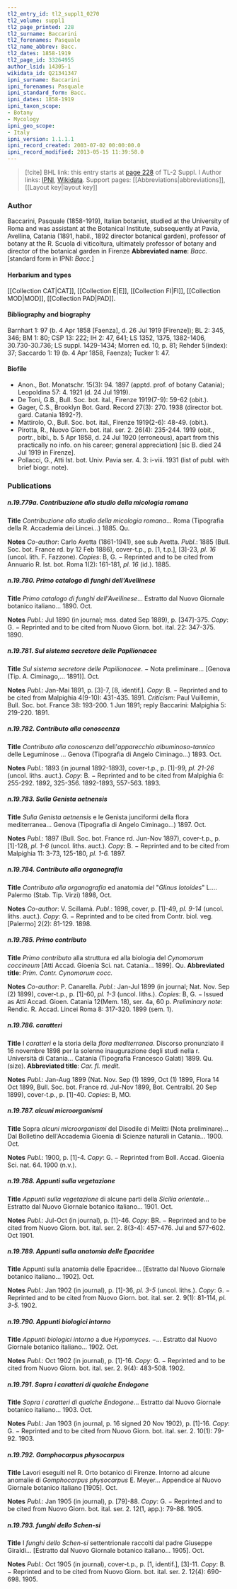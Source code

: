 ```yaml
---
tl2_entry_id: tl2_suppl1_0270
tl2_volume: suppl1
tl2_page_printed: 228
tl2_surname: Baccarini
tl2_forenames: Pasquale
tl2_name_abbrev: Bacc.
tl2_dates: 1858-1919
tl2_page_id: 33264955
author_lsid: 14305-1
wikidata_id: Q21341347
ipni_surname: Baccarini
ipni_forenames: Pasquale
ipni_standard_form: Bacc.
ipni_dates: 1858-1919
ipni_taxon_scope: 
- Botany
- Mycology
ipni_geo_scope: 
- Italy
ipni_version: 1.1.1.1
ipni_record_created: 2003-07-02 00:00:00.0
ipni_record_modified: 2013-05-15 11:39:58.0
---
```


> [!cite] BHL link: this entry starts at [page 228](https://www.biodiversitylibrary.org/page/33264955) of TL-2 Suppl. I
> Author links: [IPNI](https://www.ipni.org/a/14305-1), [Wikidata](https://www.wikidata.org/wiki/Q21341347). Support pages: [[Abbreviations|abbreviations]], [[Layout key|layout key]]

### Author

Baccarini, Pasquale (1858-1919), Italian botanist, studied at the University of Roma and was assistant at the Botanical Institute, subsequently at Pavia, Avellina, Catania (1891, habil., 1892 director botanical garden), professor of botany at the R. Scuola di viticoltura, ultimately professor of botany and director of the botanical garden in Firenze 
**Abbreviated name**: *Bacc.* \[standard form in IPNI: *Bacc.*\]

#### Herbarium and types

[[Collection CAT|CAT]], [[Collection E|E]], [[Collection FI|FI]], [[Collection MOD|MOD]], [[Collection PAD|PAD]].

#### Bibliography and biography

Barnhart 1: 97 (b. 4 Apr 1858 \[Faenza\], d. 26 Jul 1919 \[Firenze\]); BL 2: 345, 346; BM 1: 80; CSP 13: 222; IH 2: 47, 641; LS 1352, 1375, 1382-1406, 30.730-30.736; LS suppl. 1429-1434; Morren ed. 10, p. 81; Rehder 5(index): 37; Saccardo 1: 19 (b. 4 Apr 1858, Faenza); Tucker 1: 47.

#### Biofile

- Anon., Bot. Monatschr. 15(3): 94. 1897 (apptd. prof. of botany Catania); Leopoldina 57: 4. 1921 (d. 24 Jul 1919).
- De Toni, G.B., Bull. Soc. bot. ital., Firenze 1919(7-9): 59-62 (obit.).
- Gager, C.S., Brooklyn Bot. Gard. Record 27(3): 270. 1938 (director bot. gard. Catania 1892-?).
- Mattirolo, O., Bull. Soc. bot. ital., Firenze 1919(2-6): 48-49. (obit.).
- Pirotta, R., Nuovo Giorn. bot. ital. ser. 2. 26(4): 235-244. 1919 (obit., portr., bibl., b. 5 Apr 1858, d. 24 Jul 1920 (erroneous), apart from this practically no info. on his career; general appreciation) \[sic B. died 24 Jul 1919 in Firenze\].
- Pollacci, G., Atti Ist. bot. Univ. Pavia ser. 4. 3: i-viii. 1931 (list of publ. with brief biogr. note).

### Publications

##### n.19.779a. Contribuzione allo studio della micologia romana

**Title**
*Contribuzione allo studio della micologia romana*... Roma (Tipografia della R. Accademia dei Lincei...) 1885. Qu.

**Notes**
*Co-author*: Carlo Avetta (1861-1941), see sub Avetta.
*Publ*.: 1885 (Bull. Soc. bot. France rd. by 12 Feb 1886), cover-t.p., p. \[1, t.p.\], \[3\]-23, *pl. 16* (uncol. lith. F. Fazzone). *Copies*: B, G. − Reprinted and to be cited from Annuario R. Ist. bot. Roma 1(2): 161-181, *pl. 16* (id.). 1885.

##### n.19.780. Primo catalogo di funghi dell'Avellinese

**Title**
*Primo catalogo di funghi dell'Avellinese*... Estratto dal Nuovo Giornale botanico italiano... 1890. Oct.

**Notes**
*Publ*.: Jul 1890 (in journal; mss. dated Sep 1889), p. \[347\]-375. *Copy*: G. − Reprinted and to be cited from Nuovo Giorn. bot. ital. 22: 347-375. 1890.

##### n.19.781. Sul sistema secretore delle Papilionacee

**Title**
*Sul sistema secretore delle Papilionacee*. − Nota preliminare... \[Genova (Tip. A. Ciminago,... 1891)\]. Oct.

**Notes**
*Publ*.: Jan-Mai 1891, p. \[3\]-7, \[8, identif.\]. *Copy*: B. − Reprinted and to be cited from Malpighia 4(9-10): 431-435. 1891.
*Criticism*: Paul Vuillemin, Bull. Soc. bot. France 38: 193-200. 1 Jun 1891; reply Baccarini: Malpighia 5: 219-220. 1891.

##### n.19.782. Contributo alla conoscenza

**Title**
*Contributo alla conoscenza* dell'*apparecchio albuminoso-tannico* delle Leguminose ... Genova (Tipografia di Angelo Ciminago...) 1893. Oct.

**Notes**
*Publ*.: 1893 (in journal 1892-1893), cover-t.p., p. \[1\]-99, *pl. 21-26* (uncol. liths. auct.). *Copy*: B. − Reprinted and to be cited from Malpighia 6: 255-292. 1892, 325-356. 1892-1893, 557-563. 1893.

##### n.19.783. Sulla Genista aetnensis

**Title**
*Sulla Genista aetnensis* e le Genista junciformi della flora mediterranea... Genova (Tipografia di Angelo Ciminago...) 1897. Oct.

**Notes**
*Publ*.: 1897 (Bull. Soc. bot. France rd. Jun-Nov 1897), cover-t.p., p. \[1\]-128, *pl. 1-6* (uncol. liths. auct.). *Copy*: B. − Reprinted and to be cited from Malpighia 11: 3-73, 125-180, *pl. 1-6.* 1897.

##### n.19.784. Contributo alla organografia

**Title**
*Contributo alla organografia* ed anatomia *del* "*Glinus lotoides*" L.... Palermo (Stab. Tip. Virzi) 1898, Oct.

**Notes**
*Co-author*: V. Scillamà.
*Publ*.: 1898, cover, p. \[1\]-49, *pl. 9-14* (uncol. liths. auct.). *Copy*: G. − Reprinted and to be cited from Contr. biol. veg. \[Palermo\] 2(2): 81-129. 1898.

##### n.19.785. Primo contributo

**Title**
*Primo contributo* alla struttura ed alla biologia del *Cynomorum coccineum* \[Atti Accad. Gioenia Sci. nat. Catania... 1899\]. Qu.
**Abbreviated title**: *Prim. Contr. Cynomorum cocc.*

**Notes**
*Co-author*: P. Canarella.
*Publ*.: Jan-Jul 1899 (in journal; Nat. Nov. Sep (2) 1899), cover-t.p., p. \[1\]-60, *pl. 1-3* (uncol. liths.). *Copies*: B, G. − Issued as Atti Accad. Gioen. Catania 12(Mem. 18), ser. 4a, 60 p.
*Preliminary note*: Rendic. R. Accad. Lincei Roma 8: 317-320. 1899 (sem. 1).

##### n.19.786. caratteri

**Title**
I *caratteri* e la storia della *flora mediterranea*. Discorso pronunziato il 16 novembre 1898 per la solenne inaugurazione degli studi nella r. Università di Catania... Catania (Tipografia Francesco Galati) 1899. Qu. (size).
**Abbreviated title**: *Car. fl. medit.*

**Notes**
*Publ*.: Jan-Aug 1899 (Nat. Nov. Sep (1) 1899, Oct (1) 1899, Flora 14 Oct 1899, Bull. Soc. bot. France rd. Jul-Nov 1899, Bot. Centralbl. 20 Sep 1899), cover-t.p., p. \[1\]-40. *Copies*: B, MO.

##### n.19.787. alcuni microorganismi

**Title**
Sopra *alcuni microorganismi* del Disodile di Melitti (Nota preliminare)... Dal Bolletino dell'Accademia Gioenia di Scienze naturali in Catania... 1900. Oct.

**Notes**
*Publ*.: 1900, p. \[1\]-4. *Copy*: G. − Reprinted from Boll. Accad. Gioenia Sci. nat. 64. 1900 (n.v.).

##### n.19.788. Appunti sulla vegetazione

**Title**
*Appunti sulla vegetazione* di alcune parti della *Sicilia orientale*... Estratto dal Nuovo Giornale botanico italiano... 1901. Oct.

**Notes**
*Publ*.: Jul-Oct (in journal), p. \[1\]-46. *Copy*: BR. − Reprinted and to be cited from Nuovo Giorn. bot. ital. ser. 2. 8(3-4): 457-476. Jul and 577-602. Oct 1901.

##### n.19.789. Appunti sulla anatomia delle Epacridee

**Title**
Appunti sulla anatomia delle Epacridee... \[Estratto dal Nuovo Giornale botanico italiano... 1902\]. Oct.

**Notes**
*Publ*.: Jan 1902 (in journal), p. \[1\]-36, *pl. 3-5* (uncol. liths.). *Copy*: G. − Reprinted and to be cited from Nuovo Giorn. bot. ital. ser. 2. 9(1): 81-114, *pl. 3-5.* 1902.

##### n.19.790. Appunti biologici intorno

**Title**
*Appunti biologici intorno* a due *Hypomyces*. −... Estratto dal Nuovo Giornale botanico italiano... 1902. Oct.

**Notes**
*Publ*.: Oct 1902 (in journal), p. \[1\]-16. *Copy*: G. − Reprinted and to be cited from Nuovo Giorn. bot. ital. ser. 2. 9(4): 483-508. 1902.

##### n.19.791. Sopra i caratteri di qualche Endogone

**Title**
*Sopra i caratteri di qualche Endogone*... Estratto dal Nuovo Giornale botanico italiano... 1903. Oct.

**Notes**
*Publ*.: Jan 1903 (in journal, p. 16 signed 20 Nov 1902), p. \[1\]-16. *Copy*: G. − Reprinted and to be cited from Nuovo Giorn. bot. ital. ser. 2. 10(1): 79-92. 1903.

##### n.19.792. Gomphocarpus physocarpus

**Title**
Lavori eseguiti nel R. Orto botanico di Firenze. Intorno ad alcune anomalie di *Gomphocarpus physocarpus* E. Meyer... Appendice al Nuovo Giornale botanico italiano \[1905\]. Oct.

**Notes**
*Publ*.: Jan 1905 (in journal), p. \[79\]-88. *Copy*: G. − Reprinted and to be cited from Nuovo Giorn. bot. ital. ser. 2. 12(1, app.): 79-88. 1905.

##### n.19.793. funghi dello Schen-si

**Title**
I *funghi dello Schen-si* settentrionale raccolti dal padre Giuseppe Giraldi... \[Estratto dal Nuovo Giornale botanico italiano... 1905\]. Oct.

**Notes**
*Publ*.: Oct 1905 (in journal), cover-t.p., p. \[1, identif.\], \[3\]-11. *Copy*: B. − Reprinted and to be cited from Nuovo Giorn. bot. ital. ser. 2. 12(4): 690-698. 1905.

